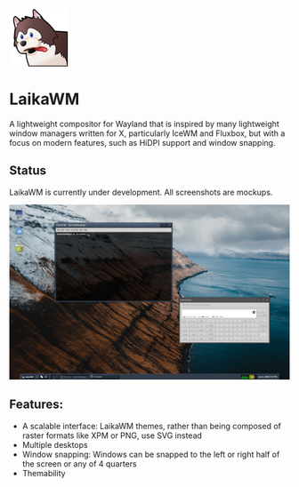 ![Laika Logo](https://raw.githubusercontent.com/ianmartinez/laikawm/master/logo/laika.png)

# LaikaWM
A lightweight compositor for Wayland that is inspired by many lightweight window managers written for X, particularly IceWM and Fluxbox, but with a focus on modern features, such as HiDPI support and window snapping.

## Status
LaikaWM is currently under development. All screenshots are mockups.

![Screenshot](https://raw.githubusercontent.com/ianmartinez/laikawm/master/LaikaWmMockup.png)

## Features: 
  - A scalable interface: LaikaWM themes, rather than being composed of raster formats like XPM or PNG, use SVG instead
  - Multiple desktops
  - Window snapping: Windows can be snapped to the left or right half of the screen or any of 4 quarters
  - Themability
